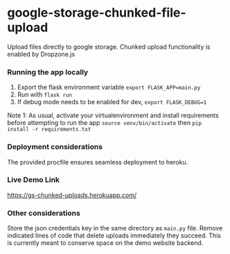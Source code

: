 # google-storage-chunked-file-upload
Upload files directly to google storage. Chunked upload functionality is enabled by Dropzone.js 

### Running the app locally 
1. Export the flask environment variable  `export FLASK_APP=main.py`
2. Run with `flask run`
3. If debug mode needs to be enabled for dev, `export FLASK_DEBUG=1`

Note 1: As usual, activate your virtualenvironment and install requirements before attempting to run the app 
`source venv/bin/activate` then `pip install -r requirements.txt` 


### Deployment considerations 
The provided procfile ensures seamless deployment to heroku.

### Live Demo Link 
https://gs-chunked-uploads.herokuapp.com/


### Other considerations 
Store the json credentials key in the same directory as `main.py` file. 
Remove indicated lines of code that delete uploads immediately they succeed. This is currently meant to conserve space on the demo website backend. 